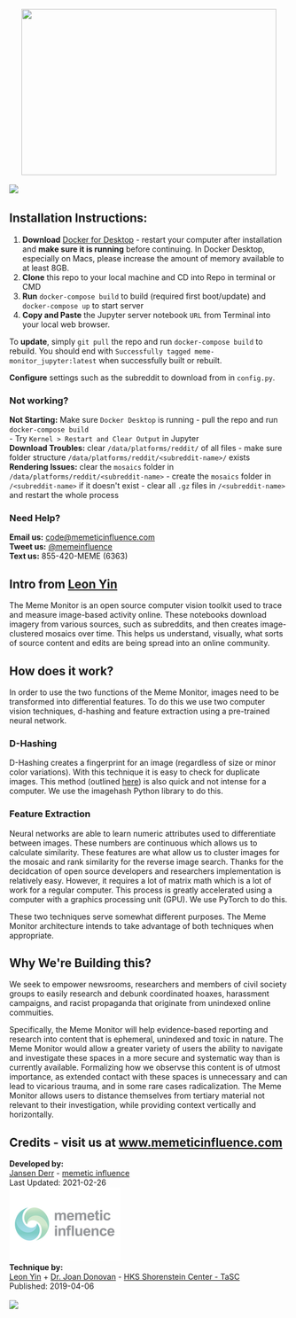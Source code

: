 <p align="center">
  <img width="460" height="300" src="https://github.com/memeticinfluence/meme-monitor/blob/master/samples/header.gif?raw=true">
</p>

![](https://github.com/memeticinfluence/meme-monitor/blob/master/samples/description.png?raw=true)

## Installation Instructions:

1. **Download** [Docker for Desktop](https://www.docker.com/products/docker-desktop) - restart your computer after installation and **make sure it is running** before continuing. In Docker Desktop, especially on Macs, please increase the amount of memory available to at least 8GB.
2. **Clone** this repo to your local machine and CD into Repo in terminal or CMD
3. **Run** `docker-compose build` to build (required first boot/update) and `docker-compose up` to start server 
4. **Copy and Paste** the Jupyter server notebook `URL` from Terminal into your local web browser.

To **update**, simply `git pull` the repo and run `docker-compose build` to rebuild. You should end with `Successfully tagged meme-monitor_jupyter:latest` when successfully built or rebuilt.

**Configure** settings such as the subreddit to download from in `config.py`.

### Not working?
**Not Starting:** Make sure `Docker Desktop` is running - pull the repo and run `docker-compose build`<br> -  Try `Kernel > Restart and Clear Output` in Jupyter<br>
**Download Troubles:** clear `/data/platforms/reddit/` of all files - make sure folder structure `/data/platforms/reddit/<subreddit-name>/` exists<br>
**Rendering Issues:**  clear the `mosaics` folder in `/data/platforms/reddit/<subreddit-name>` - create the `mosaics` folder in `/<subreddit-name>` if it doesn't exist - clear all `.gz` files in `/<subreddit-name>` and restart the whole process<br>

### Need Help?
**Email us:** code@memeticinfluence.com<br>
**Tweet us:** [@memeinfluence](https://twitter.com/memeinfluence)<br>
**Text us:**  855-420-MEME (6363)<br>


## **Intro from [Leon Yin](https://github.com/yinleon/Disinfo-Doppler)**<br>
The Meme Monitor is an open source computer vision toolkit used to trace and measure image-based activity online. These notebooks download imagery from various sources, such as subreddits, and then creates image-clustered mosaics over time. This helps us understand, visually, what sorts of source content and edits are being spread into an online community. 

## How does it work?
In order to use the two functions of the Meme Monitor, images need to be transformed into differential features. To do this we use two computer vision techniques, d-hashing and feature extraction using a pre-trained neural network.

### D-Hashing
D-Hashing creates a fingerprint for an image (regardless of size or minor color variations). With this technique it is easy to check for duplicate images. This method (outlined [here](http://www.hackerfactor.com/blog/?/archives/529-Kind-of-Like-That.html)) is also quick and not intense for a computer. We use the imagehash Python library to do this.

### Feature Extraction
Neural networks are able to learn numeric attributes used to differentiate between images. These numbers are continuous which allows us to calculate similarity. These features are what allow us to cluster images for the mosaic and rank similarity for the reverse image search. Thanks for the decidcation of open source developers and researchers implementation is relatively easy. However, it requires a lot of matrix math which is a lot of work for a regular computer. This process is greatly accelerated using a computer with a graphics processing unit (GPU). We use PyTorch to do this.

These two techniques serve somewhat different purposes. The Meme Monitor architecture intends to take advantage of both techniques when appropriate.

## Why We're Building this?
We seek to empower newsrooms, researchers and members of civil society groups to easily research and debunk coordinated hoaxes, harassment campaigns, and racist propaganda that originate from unindexed online commuities.

Specifically, the Meme Monitor will help evidence-based reporting and research into content that is ephemeral, unindexed and toxic in nature. The Meme Monitor would allow a greater variety of users the ability to navigate and investigate these spaces in a more secure and systematic way than is currently available. Formalizing how we observse this content is of utmost importance, as extended contact with these spaces is unnecessary and can lead to vicarious trauma, and in some rare cases radicalization. The Meme Monitor allows users to distance themselves from tertiary material not relevant to their investigation, while providing context vertically and horizontally.

## Credits - visit us at www.memeticinfluence.com

**Developed by:**<br>
[Jansen Derr](https://github.com/jansenderr) - [memetic influence](https://www.memeticinfluence.com)<br>
Last Updated: 2021-02-26
<br>
![](https://github.com/memeticinfluence/logos/blob/main/horizontal_transparent_small.png?raw=true)
<br>
**Technique by:**<br>
[Leon Yin](https://github.com/yinleon/Disinfo-Doppler) + [Dr. Joan Donovan](https://www.hks.harvard.edu/faculty/joan-donovan) - [HKS Shorenstein Center - TaSC](https://shorensteincenter.org/programs/technology-social-change/)<br>
Published: 2019-04-06<br><br>
![](https://github.com/memeticinfluence/meme-monitor/blob/master/samples/credits/Harvard%20Kennedy%20School%20-%20Shorenstein%20Center/logo_small.png?raw=true)
<br>
<br>


<br>


